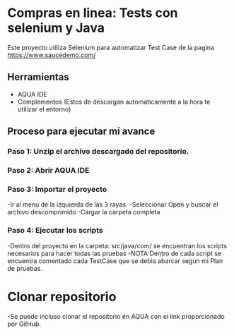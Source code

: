 # Compras en linea: Tests con selenium y Java

Este proyecto utiliza Selenium para automatizar Test Case de la pagina https://www.saucedemo.com/
## Herramientas

- AQUA IDE
- Complementos (Estos de descargan automaticamente a la hora te utilizar el entorno)

## Proceso para ejecutar mi avance

### Paso 1: Unzip el archivo descargado del repositorio.

### Paso 2: Abrir AQUA IDE

### Paso 3: Importar el proyecto

-Ir al menu de la izquierda de las 3 rayas.
-Seleccionar Open y buscar el archivo descomprimido
-Cargar la carpeta completa

### Paso 4: Ejecutar los scripts
-Dentro del proyecto en la carpeta: src/java/com/ se encuentran los scripts necesarios para hacer todas las pruebas
-NOTA:Dentro de cada script se encuentra comentado cada TestCase que se debia abarcar segun mi Plan de pruebas.

# Clonar repositorio
-Se puede incluso clonar el repositorio en AQUA con el link proporcionado por GitHub.
